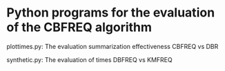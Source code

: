 # Python programs for the evaluation of the CBFREQ algorithm

plottimes.py: The evaluation summarization effectiveness CBFREQ vs DBR

synthetic.py: The evaluation of times DBFREQ vs KMFREQ
